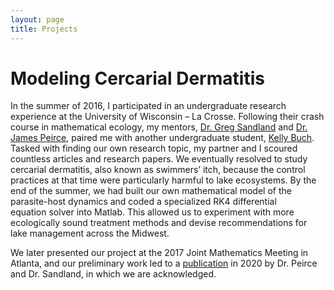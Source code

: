 ```yaml
---
layout: page
title: Projects
---
```



# Modeling Cercarial Dermatitis

In the summer of 2016, I participated in an undergraduate research experience at the University of Wisconsin – La Crosse. Following their crash course in mathematical ecology, my mentors, [Dr. Greg Sandland](https://www.uwlax.edu/profile/gsandland/) and [Dr. James Peirce](https://www.uwlax.edu/profile/jpeirce/), paired me with another undergraduate student, [Kelly Buch](http://feffermanlab.org/kelly.html). Tasked with finding our own research topic, my partner and I scoured countless articles and research papers. We eventually resolved to study cercarial dermatitis, also known as swimmers’ itch, because the control practices at that time were particularly harmful to lake ecosystems. By the end of the summer, we had built our own mathematical model of the parasite-host dynamics and coded a specialized RK4 differential equation solver into Matlab. This allowed us to experiment with more ecologically sound treatment methods and devise recommendations for lake management across the Midwest.

We later presented our project at the 2017 Joint Mathematics Meeting in Atlanta, and our preliminary work led to a [publication](https://www.researchgate.net/publication/342077609_A_mathematical_model_for_the_control_of_swimmer%27s_itch) in 2020 by Dr. Peirce and Dr. Sandland, in which we are acknowledged.
